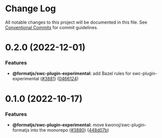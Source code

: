 # Change Log

All notable changes to this project will be documented in this file.
See [Conventional Commits](https://conventionalcommits.org) for commit guidelines.

# 0.2.0 (2022-12-01)

### Features

* **@formatjs/swc-plugin-experimental:** add Bazel rules for swc-plugin-experimental ([#3881](https://github.com/formatjs/formatjs/issues/3881)) ([0466124](https://github.com/formatjs/formatjs/commit/0466124aebbbde20b70d26ff3cababb5ab16880b))

# 0.1.0 (2022-10-17)

### Features

* **@formatjs/swc-plugin-experimental:** move kwonoj/swc-plugin-formatjs into the monorepo ([#3880](https://github.com/formatjs/formatjs/pull/3880)) ([448d07b](https://github.com/formatjs/formatjs/commit/448d07bf9398acc34b12752e3507f0a1e6739a83))
